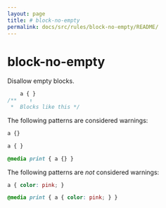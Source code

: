 ```yaml
---
layout: page
title: # block-no-empty
permalink: docs/src/rules/block-no-empty/README/
---
```


# block-no-empty

Disallow empty blocks.

```css
    a { }
/**    ↑
 *  Blocks like this */
```

The following patterns are considered warnings:

```css
a {}
```

```css
a { }
```

```css
@media print { a {} }
```

The following patterns are *not* considered warnings:

```css
a { color: pink; }
```

```css
@media print { a { color: pink; } }
```
